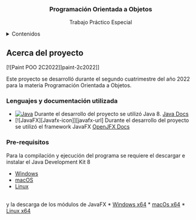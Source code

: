 <a name="readme-top"></a>

<br/>
<h3 align="center">Programación Orientada a Objetos</h3>
<p align="center">Trabajo Práctico Especial</p>

<details>
    <summary>Contenidos</summary>
    <ol>
        <li>
            <a href="#about-project">Acerca del proyecto</a>
            <ul>
                <li><a href="#lang-and-docs">Lenguajes y documentación utilizada</a></li>
                <li><a href="#pre-requisites">Pre-requisitos</a></li>
                <li><a href="#compile">Compilación</a></li>
                <li><a href="#run">Ejecución</a></li>
            </ul>
        </li>
        <li>
            <a href="#contents">Contenidos del programa</a>
        </li>
        <li>
            <a href="#contact">Contacto</a>
        </li>
    </ol>
</details>

## Acerca del proyecto

[![Paint POO 2C2022]]paint-2c2022]]

Este proyecto se desarrolló durante el segundo cuatrimestre del año 2022 para la materia Programación Orientada a Objetos.

### Lenguajes y documentación utilizada

* [![Java][Java-icon]][java-url]
Durante el desarrollo del proyecto se utilizó Java 8. <a href="">Java Docs</a>
* [![JavaFX][Javafx-icon]][javafx-url]
Durante el desarrollo del proyecto se utilizó el framework JavaFX <a href="">OpenJFX Docs</a>

### Pre-requisitos

Para la compilación y ejecución del programa se requiere el descargar e instalar el Java Development Kit 8
* <a href="https://www.oracle.com/java/technologies/downloads/#java8-windows">Windows</a>
* <a href="https://www.oracle.com/java/technologies/downloads/#java8-mac">macOS</a>
* <a href="https://www.oracle.com/java/technologies/downloads/#java8-linux">Linux</a>
<br/>
y la descarga de los módulos de JavaFX
* <a href="https://download2.gluonhq.com/openjfx/18.0.2/openjfx-18.0.2_windows-x64_bin-sdk.zip">Windows x64</a>
* <a href="https://download2.gluonhq.com/openjfx/18.0.2/openjfx-18.0.2_osx-x64_bin-sdk.zip">macOs x64</a>
* <a href="https://download2.gluonhq.com/openjfx/18.0.2/openjfx-18.0.2_linux-x64_bin-sdk.zip">Linux x64</a>


[Java-icon]: https://img.shields.io/github/contributors/mquesada02/project-resources/POO/paint-resources/java-icon.png?style=for-the-badge
[java-url]: https://www.java.com/es/
